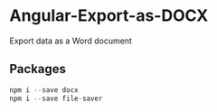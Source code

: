 # Angular-Export-as-DOCX

Export data as a Word document

## Packages

```typescript
npm i --save docx
npm i --save file-saver
```
